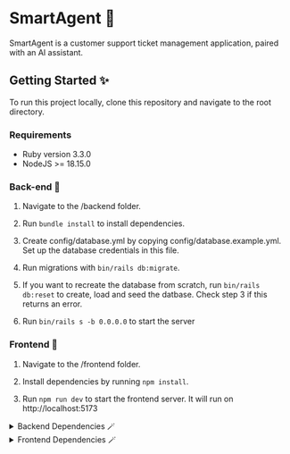 # SmartAgent 💬
SmartAgent is a customer support ticket management application, paired with an AI assistant.

<!-- ## Goals 🏆 -->

<!-- ## Features ✅ -->


## Getting Started ✨
To run this project locally, clone this repository and navigate to the root directory.

### Requirements
- Ruby version 3.3.0
- NodeJS >= 18.15.0

### Back-end 🚅
1. Navigate to the /backend folder.

2. Run ```bundle install``` to install dependencies.

3. Create config/database.yml by copying config/database.example.yml. Set up the database credentials in this file.

4. Run migrations with ```bin/rails db:migrate```.

4. If you want to recreate the database from scratch, run ```bin/rails db:reset``` to create, load and seed the datbase. Check step 3 if this returns an error.

5. Run ```bin/rails s -b 0.0.0.0``` to start the server

### Frontend 🚀
1. Navigate to the /frontend folder.

2. Install dependencies by running ```npm install```.

3. Run ```npm run dev``` to start the frontend server. It will run on http://localhost:5173


<details>
  <summary>Backend Dependencies 🪄</summary>

  ### Ruby Version
  - **ruby** (3.3.0): Ruby programming language version used in the backend.

  ### Ruby Gems
  - **rails** (~> 7.1.3, >= 7.1.3.2): Ruby on Rails framework for building web applications.
  - **pg** (~> 1.1): PostgreSQL adapter for Active Record, used as the database.
  - **puma** (>= 5.0): Web server used for serving the Rails application.
  - **jbuilder**: Gem for building JSON APIs in Rails.
  - **email_reply_parser**: Gem for parsing email replies in Rails applications.
  - **bcrypt** (~> 3.1.7): Ruby gem for password hashing and authentication.
  - **devise** (~> 4.9, >= 4.9.3): Flexible authentication solution for Rails applications.
  - **tzinfo-data**: Gem providing timezone data for Rails applications.
  - **bootsnap**: Gem for reducing boot times through caching.
  - **rubocop**: Ruby code style checker and formatter.
  - **ruby-lsp**: Ruby Language Server Protocol implementation.
  - **rack-cors**: Gem for handling Cross-Origin Resource Sharing (CORS) in Rack-based applications.

  <details>
    <summary>📌 Backend Development and Test Dependencies</summary>
    
    - **debug**: Gem for debugging Rails applications (platforms: MRI, Windows).
    - **faker**: Gem for generating fake data for testing.
    - **rspec-rails**: Testing framework for Rails applications.
  </details>
</details>

<details>
  <summary>Frontend Dependencies 🪄</summary>

  - **@react-oauth/google** (^0.12.1): Used for Google OAuth authentication in React applications.
  - **axios** (^1.6.8): A promise-based HTTP client for making API requests.
  - **dompurify** (^3.0.11): Helps prevent XSS (Cross-Site Scripting) attacks by sanitizing HTML content.
  - **formik** (^2.4.5): Formik is used for building forms in React and handling form state.
  - **localforage** (^1.10.0): Provides a simple localStorage-like API for storing data asynchronously.
  - **match-sorter** (^6.3.4): Utility for sorting and filtering arrays based on user input.
  - **react** (^18.2.0) and **react-dom** (^18.2.0): Core React libraries for building user interfaces.
  - **react-icons** (^5.0.1): Library containing a collection of popular icons for React applications.
  - **react-quill** (^2.0.0): Rich text editor component for React applications.
  - **react-router-dom** (^6.22.3): React bindings for the React Router library, used for routing in React applications.
  - **sort-by** (^1.2.0): Utility function for sorting arrays of objects by specific keys.
  - **yup** (^1.4.0): A JavaScript schema builder for validation, used with Formik for form validation.

  <details>
    <summary>📌 Frontend Development and Test Dependencies</summary>

    #### TypeScript Types
    - **@types/react** (^18.2.66): TypeScript types for React.
    - **@types/react-dom** (^18.2.22): TypeScript types for ReactDOM.

    #### Vite and React Plugins
    - **@vitejs/plugin-react** (^4.2.1): Vite plugin for React support.

    #### CSS and Styling
    - **autoprefixer** (^10.4.19): PostCSS plugin to parse CSS and add vendor prefixes.
    - **daisyui** (^4.8.0): Tailwind CSS components and utilities.
    - **postcss** (^8.4.38): Tool for transforming CSS with JavaScript plugins.
    - **tailwindcss** (^3.4.1): Utility-first CSS framework for styling.

    #### Linting and Code Quality
    - **eslint** (^8.57.0): JavaScript and TypeScript linter.
    - **eslint-plugin-react** (^7.34.1): ESLint plugin for React.
    - **eslint-plugin-react-hooks** (^4.6.0): ESLint plugin for React hooks.
    - **eslint-plugin-react-refresh** (^0.4.6): ESLint plugin for React Refresh.

    #### Build Tools
    - **vite** (^5.2.0): Build tool for modern web development with fast build times.
  </details>
</details>